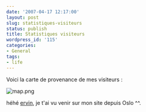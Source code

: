 ```yaml
---
date: '2007-04-17 12:17:00'
layout: post
slug: statistiques-visiteurs
status: publish
title: Statistiques visiteurs
wordpress_id: '115'
categories:
- General
tags:
- life
---
```


Voici la carte de provenance de mes visiteurs :

![map.png](/public/images/map.png)

héhé [ervin](http://ervin.ipsquad.net), je t'ai vu venir sur mon site depuis Oslo ^^.
